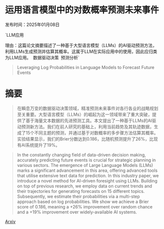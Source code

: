 # 运用语言模型中的对数概率预测未来事件

发布时间：2025年01月08日

`LLM应用

理由：这篇论文摘要描述了一种基于大型语言模型（LLMs）的AI驱动预测方法，利用LLMs生成预测并估算其概率。这属于LLM在实际应用中的使用，因此应归类为LLM应用。` `数据驱动决策` `预测分析`

> Leveraging Log Probabilities in Language Models to Forecast Future Events

# 摘要

> 在瞬息万变的数据驱动决策领域，精准预测未来事件对各行各业的战略规划至关重要。大型语言模型（LLMs）的崛起为这一领域带来了重大突破，提供了基于海量文本数据的先进预测工具。本文提出了一种基于LLMs的AI驱动预测新方法。我们在前人研究的基础上，利用当前趋势及其轨迹数据，生成了15个不同主题的预测，并通过基于对数概率的多步骤方法估算其概率。实验结果显示，我们的Brier分数达到0.186，比随机预测提升了26%，比现有AI系统提升了19%。

> In the constantly changing field of data-driven decision making, accurately predicting future events is crucial for strategic planning in various sectors. The emergence of Large Language Models (LLMs) marks a significant advancement in this area, offering advanced tools that utilise extensive text data for prediction. In this industry paper, we introduce a novel method for AI-driven foresight using LLMs. Building on top of previous research, we employ data on current trends and their trajectories for generating forecasts on 15 different topics. Subsequently, we estimate their probabilities via a multi-step approach based on log probabilities. We show we achieve a Brier score of 0.186, meaning a +26% improvement over random chance and a +19% improvement over widely-available AI systems.

[Arxiv](https://arxiv.org/abs/2501.04880)